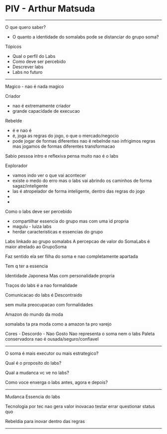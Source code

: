 # PIV - Arthur Matsuda

---

O que quero saber?
- O quanto a identidade do somalabs pode se distanciar do grupo soma?

Tópicos
- Qual o perfil do Labs
- Como deve ser percebido
- Descrever labs
- Labs no futuro


---


Magico - nao é nada magico

Criador 
- nao é extremamente criador
- grande capacidade de execucao

Rebelde
- é e nao é
- é, joga as regras do jogo, o que o mercado/negocio
- pode jogar de formas diferentes
nao é rebelnde
nao infrigimos regras
mas jogamos de formas diferentes
transformacao

Sabio
pessoa intro e reflexiva
pensa muito
nao é o labs

Explorador
- vamos indo ver o que vai acontecer
- existe o medo do erro mas o labs vai abrindo os caminhos de forma sagaz/inteligente
- las é atropelador de forma inteligente, dentro das regras do jogo
- 
- 

Como o labs deve ser percebido

- compartilhar essencia do grupo mas com uma id propria
- magulu - luiza labs
- herdar caracteristicas e essencias do grupo

Labs linkado ao grupo somalabs
A percepcao de valor do SomaLabs é maior atrelado ao GrupoSoma

Faz sentido ela ser filha do soma e nao completamente apartada

Tem q ter a essencia


Identidade Japonesa
Mas com personalidade propria

Traços do labs é a nao formalidade

Comunicacao do labs é  Descontraido


sem muita preocupacao com formalidades


Amazon do mundo da moda

somalabs ta pra moda
como a amazon ta pro varejo


Cores - Descordo - Nao Gosto
Nao representa o soma nem o labs
Paleta conservadora
nao é ousada/seguro/confiavel


---


O soma é mais executor ou mais estrategico?

Qual é o proposito do labs?

Qual a mudanca vc ve no labs?

Como voce enxerga o labs antes, agora e depois?

---

Mudanca
Essencia do labs

Tecnologia por tec nao gera valor
inovacao
testar
errar
questionar status quo

Rebeldia para inovar dentro das regras

---